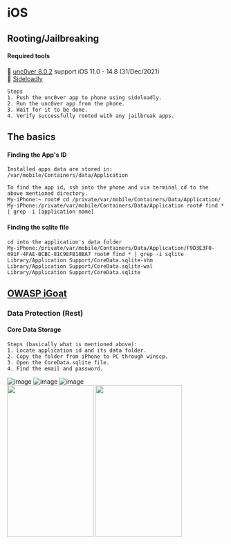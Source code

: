 # iOS

## Rooting/Jailbreaking
#### Required tools
:wrench: [unc0ver 8.0.2](https://unc0ver.dev/) support iOS 11.0 - 14.8 (31/Dec/2021) <br />
:wrench: [Sideloadly](https://sideloadly.io/)<br />
```
Steps
1. Push the unc0ver app to phone using sideloadly.
2. Run the unc0ver app from the phone.
3. Wait for it to be done. 
4. Verify successfully rooted with any jailbreak apps.
```

## The basics
#### Finding the App's ID 
```
Installed apps data are stored in:
/var/mobile/Containers/data/Application

To find the app id, ssh into the phone and via terminal cd to the above mentioned directory.
My-iPhone:~ root# cd /private/var/mobile/Containers/Data/Application/
My-iPhone:/private/var/mobile/Containers/Data/Application root# find * | grep -i [application name]
```

#### Finding the sqlite file
```
cd into the application's data folder
My-iPhone:/private/var/mobile/Containers/Data/Application/F9D3E3F0-691F-4FAE-BCBC-81C9EFB10BA7 root# find * | grep -i sqlite
Library/Application Support/CoreData.sqlite-shm
Library/Application Support/CoreData.sqlite-wal
Library/Application Support/CoreData.sqlite
```

## [OWASP iGoat](https://github.com/OWASP/igoat)
### Data Protection (Rest)
#### Core Data Storage
```
Steps (basically what is mentioned above):
1. Locate application id and its data folder.
2. Copy the folder from iPhone to PC through winscp.
3. Open the CoreData.sqlite file.
4. Find the email and password.
```
![image](https://user-images.githubusercontent.com/31241187/147802735-064afb58-b738-47ef-af07-4b398f81d654.png)
![image](https://user-images.githubusercontent.com/31241187/147802711-bea6b86b-6147-491c-8cdf-6fedab983b69.png)
![image](https://user-images.githubusercontent.com/31241187/147802693-d30b628b-2d40-4653-9782-3fb2ce005875.png) <br />
<img src="https://user-images.githubusercontent.com/31241187/147802913-0b32eee0-52f1-4efc-94d7-149cfa02981a.png" width="200" height="350" />
<img src="https://user-images.githubusercontent.com/31241187/147802942-b0186512-2a95-4a75-a04f-f203734d1c4b.png" width="200" height="350" />
